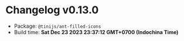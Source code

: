 # Changelog v0.13.0

- Package: `@tinijs/ant-filled-icons`
- Build time: **Sat Dec 23 2023 23:37:12 GMT+0700 (Indochina Time)**

